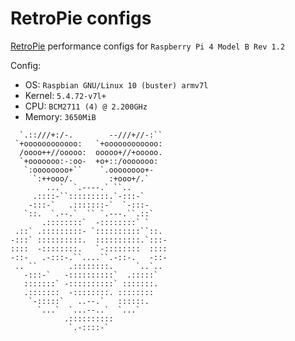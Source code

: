 # RetroPie configs
[RetroPie](https://retropie.org.uk) performance configs for `Raspberry Pi 4 Model B Rev 1.2`

Config: 
 * OS: `Raspbian GNU/Linux 10 (buster) armv7l`
 * Kernel: `5.4.72-v7l+`
 * CPU: `BCM2711 (4) @ 2.200GHz`
 * Memory: `3650MiB`

```
  `.::///+:/-.        --///+//-:``
 `+oooooooooooo:   `+oooooooooooo:
  /oooo++//ooooo:  ooooo+//+ooooo.
  `+ooooooo:-:oo-  +o+::/ooooooo:
   `:oooooooo+``    `.oooooooo+-
     `:++ooo/.        :+ooo+/.`
        ...`  `.----.` ``..
     .::::-``:::::::::.`-:::-`
    -:::-`   .:::::::-`  `-:::-
   `::.  `.--.`  `` `.---.``.::`    
       .::::::::`  -::::::::` `     
 .::` .:::::::::- `::::::::::``::.  
-:::` ::::::::::.  ::::::::::.`:::-  
::::  -::::::::.   `-::::::::  ::::  
-::-   .-:::-.``....``.-::-.   -::-  
 .. ``       .::::::::.     `..`..   
   -:::-`   -::::::::::`  .:::::`    
   :::::::` -::::::::::` :::::::.    
   .:::::::  -::::::::. ::::::::     
    `-:::::`   ..--.`   ::::::.       
      `...`  `...--..`  `...`
            .::::::::::                                       
             `.-::::-`
```